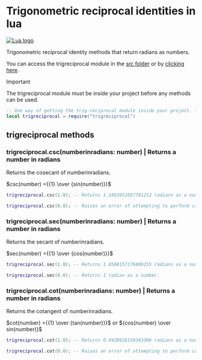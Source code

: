 # Trigonometric reciprocal identities in lua

[![Lua logo](https://www.lua.org/images/lua-logo.gif)](https://lua.org)

Trigonometric reciprocal identity methods that return radians as numbers.

You can access the trigreciprocal module in the [src folder](src) or by [clicking here](src/trigreciprocal.lua).

> [!IMPORTANT]
> The trigreciprocal module must be inside your project before any methods can be used.

```Lua
-- One way of getting the trig-reciprocal module inside your project. This requires the module to be in the same folder as the file using this code.
local trigreciprocal = require("trigreciprocal")
```

## trigreciprocal methods

### trigreciprocal.csc(numberinradians: number) | Returns a number in radians

Returns the cosecant of numberinradians.

$csc(number) ={{1} \over {sin(number)}}$

```Lua
trigreciprocal.csc(1.0); -- Returns 1.1883951057781212 radians as a number.
```

```Lua
trigreciprocal.csc(0.0); -- Raises an error of attempting to perform csc(0)
```

### trigreciprocal.sec(numberinradians: number) | Returns a number in radians

Returns the secant of numberinradians.

$sec(number) ={{1} \over {cos(number)}}$

```Lua
trigreciprocal.sec(1.0); -- Returns 1.8508157176809255 radians as a number.
```

```Lua
trigreciprocal.sec(0.0); -- Returns 1 radian as a number.
```

### trigreciprocal.cot(numberinradians: number) | Returns a number in radians

Returns the cotangent of numberinradians.

$cot(number) ={{1} \over {tan(number)}}$ or ${cos(number) \over sin(number)}$

```Lua
trigreciprocal.cot(1.0); -- Returns 0.6420926159343306 radians as a number.
```

```Lua
trigreciprocal.cot(0.0); -- Raises an error of attempting to perform cot(0)
```
